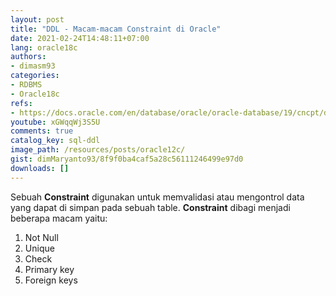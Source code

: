 ```yaml
---
layout: post
title: "DDL - Macam-macam Constraint di Oracle"
date: 2021-02-24T14:48:11+07:00
lang: oracle18c
authors:
- dimasm93
categories:
- RDBMS
- Oracle18c
refs: 
- https://docs.oracle.com/en/database/oracle/oracle-database/19/cncpt/data-integrity.html#GUID-1C9665AD-A444-4AFB-984F-6385FCBEA64E
youtube: xGWqqWj3S5U
comments: true
catalog_key: sql-ddl
image_path: /resources/posts/oracle12c/
gist: dimMaryanto93/8f9f0ba4caf5a28c56111246499e97d0
downloads: []
---
```


Sebuah **Constraint** digunakan untuk memvalidasi atau mengontrol data yang dapat di simpan pada sebuah table. **Constraint** dibagi menjadi beberapa macam yaitu:

1. Not Null
2. Unique
3. Check
4. Primary key
5. Foreign keys
